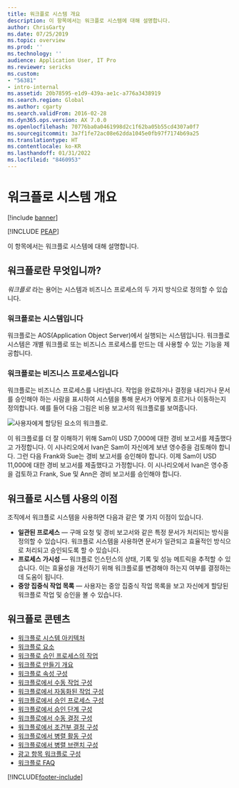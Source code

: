 ```yaml
---
title: 워크플로 시스템 개요
description: 이 항목에서는 워크플로 시스템에 대해 설명합니다.
author: ChrisGarty
ms.date: 07/25/2019
ms.topic: overview
ms.prod: ''
ms.technology: ''
audience: Application User, IT Pro
ms.reviewer: sericks
ms.custom:
- "56381"
- intro-internal
ms.assetid: 20b78595-e1d9-439a-ae1c-a776a3438919
ms.search.region: Global
ms.author: cgarty
ms.search.validFrom: 2016-02-28
ms.dyn365.ops.version: AX 7.0.0
ms.openlocfilehash: 70776ba0a0461998d2c1f62ba05b55cd4307a0f7
ms.sourcegitcommit: 3a7f1fe72ac08e62dda1045e0fb97f7174b69a25
ms.translationtype: HT
ms.contentlocale: ko-KR
ms.lasthandoff: 01/31/2022
ms.locfileid: "8460953"
---
```

# <a name="workflow-system-overview"></a>워크플로 시스템 개요

[!include [banner](../includes/banner.md)]


[!INCLUDE [PEAP](../../../includes/peap-1.md)]

이 항목에서는 워크플로 시스템에 대해 설명합니다.

## <a name="what-is-workflow"></a>워크플로란 무엇입니까?

*워크플로* 라는 용어는 시스템과 비즈니스 프로세스의 두 가지 방식으로 정의할 수 있습니다.

### <a name="workflow-is-a-system"></a>워크플로는 시스템입니다

워크플로는 AOS(Application Object Server)에서 실행되는 시스템입니다. 워크플로 시스템은 개별 워크플로 또는 비즈니스 프로세스를 만드는 데 사용할 수 있는 기능을 제공합니다.

### <a name="workflow-is-a-business-process"></a>워크플로는 비즈니스 프로세스입니다

워크플로는 비즈니스 프로세스를 나타냅니다. 작업을 완료하거나 결정을 내리거나 문서를 승인해야 하는 사람을 표시하여 시스템을 통해 문서가 어떻게 흐르거나 이동하는지 정의합니다. 예를 들어 다음 그림은 비용 보고서의 워크플로를 보여줍니다.

![사용자에게 할당된 요소의 워크플로.](./media/workflow_user.gif)

이 워크플로를 더 잘 이해하기 위해 Sam이 USD 7,000에 대한 경비 보고서를 제출했다고 가정합니다. 이 시나리오에서 Ivan은 Sam이 자신에게 보낸 영수증을 검토해야 합니다. 그런 다음 Frank와 Sue는 경비 보고서를 승인해야 합니다. 이제 Sam이 USD 11,000에 대한 경비 보고서를 제출했다고 가정합니다. 이 시나리오에서 Ivan은 영수증을 검토하고 Frank, Sue 및 Ann은 경비 보고서를 승인해야 합니다.

## <a name="benefits-of-using-the-workflow-system"></a>워크플로 시스템 사용의 이점

조직에서 워크플로 시스템을 사용하면 다음과 같은 몇 가지 이점이 있습니다.

- **일관된 프로세스** — 구매 요청 및 경비 보고서와 같은 특정 문서가 처리되는 방식을 정의할 수 있습니다. 워크플로 시스템을 사용하면 문서가 일관되고 효율적인 방식으로 처리되고 승인되도록 할 수 있습니다.
- **프로세스 가시성** — 워크플로 인스턴스의 상태, 기록 및 성능 메트릭을 추적할 수 있습니다. 이는 효율성을 개선하기 위해 워크플로를 변경해야 하는지 여부를 결정하는 데 도움이 됩니다.
- **중앙 집중식 작업 목록** — 사용자는 중앙 집중식 작업 목록을 보고 자신에게 할당된 워크플로 작업 및 승인을 볼 수 있습니다.


## <a name="workflow-content"></a>워크플로 콘텐츠

+ [워크플로 시스템 아키텍처](workflow-system-architecture.md)
+ [워크플로 요소](workflow-elements.md)
+ [워크플로 승인 프로세스의 작업](workflow-actions.md)
+ [워크플로 만들기 개요](create-workflow.md)
+ [워크플로 속성 구성](configure-workflow-properties.md)
+ [워크플로에서 수동 작업 구성](configure-manual-task-workflow.md)
+ [워크플로에서 자동화된 작업 구성](configure-automated-task-workflow.md)
+ [워크플로에서 승인 프로세스 구성](configure-approval-process-workflow.md)
+ [워크플로에서 승인 단계 구성](configure-approval-step-workflow.md)
+ [워크플로에서 수동 결정 구성](configure-manual-decision-workflow.md)
+ [워크플로에서 조건부 결정 구성](configure-conditional-decision-workflow.md)
+ [워크플로에서 병렬 활동 구성](configure-parallel-activity-workflow.md)
+ [워크플로에서 병렬 브랜치 구성](configure-parallel-branch-workflow.md)
+ [광고 항목 워크플로 구성](configure-line-item-workflow.md)
+ [워크플로 FAQ](workflow-FAQ.md)


[!INCLUDE[footer-include](../../../includes/footer-banner.md)]